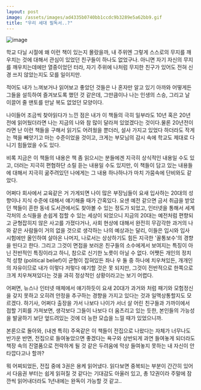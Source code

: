 ```yaml
---
layout: post
image: /assets/images/ad4335b0740bb1ccdc9b3289e5a62bb9.gif
title: "우리 세대 필독서..?"
---
```


![image](/assets/images/ad4335b0740bb1ccdc9b3289e5a62bb9.gif)


학교 다닐 시절에 왜 이런 책이 있는지 몰랐을까, 내 주위엔 그렇게 스스로의 무지를 깨우치는 것에 대해서 관심이 있었던 친구들이 하나도 없었구나. 아니면 자기 자신의 무지를 깨우치는데에만 열중이었던 터라, 자기 주위에 나처럼 무지한 친구가 있어도 전혀 신경 쓰지 않았는지도 모를 일이지만. 

적어도 내가 느껴보거나 읽어보고 좋았던 것들은 나 혼자만 알고 있기 아까와 어떻게든 그들을 설득하여 즐겨보도록 했던 것 같은데, 그만큼이나 나는 인생의 스승, 그리고 날 이끌어 줄 맨토를 만날 복도 없었던 모양이다.

나이들어 조금씩 찾아읽다가 느낀 점은 내가 이 책들의 극히 일부라도 10년 혹은 20년전에 읽어뒀더라면 나는 지금의 나와 참 많이 달라져 있었겠다는 것이다.물론 20년전이라면 난 이런 책들을 구해서 읽기도 어려웠을 뿐더러, 설사 가지고 있었다 하더라도 작게는 책을 빼앗기고 마는 수준이었을 것이고, 크게는 부모님의 감시 속에 학교도 제대로 다니기 힘들었을 수도 있다. 

비록 지금은 이 책들의 내용은 책 좀 읽으시는 분들에겐 지극히 상식적인 내용일 수도 있고, 더러는 지극히 편협하단 소릴 듣는 내용일 수도 있지만, 이 책들이 담고 있는 내용들에 대해서 지극히 굶주려있던 나에게는 그 내용 하나하나가 마치 가뭄속에 단비와도 같았다.

어쩌다 회사에서 교육같은 거 가게되면 나이 많은 부장님들이 요새 입사하는 20대의 성향이나 지식 수준에 대해서 얘기해줄 때가 간혹있다. 요샌 예전 같으면 금서 취급을 받았던 책들이 흔한 동네 도서관에서도 찾아볼 수 있는 정도가 되었고, 인터넷을 통해서 세계 각처의 소식들을 손쉽게 접할 수 있는 세상이 되었으니 지금의 20대는 예전처럼 편향되고 균형잡히지 않은 사고를 가졌다거나, 사회 현상에 대해서 완전히 무감각한 과거의 나와 같은 사람들이 거의 없을 것으로 생각하는 나의 예상과는 달리, 이들은 입시와 입사 시험에만 올인하여 살아온 나머지, 나로서는 상상하기도 힘든 지극한 '꼴통보수'의 경향을 띤다고 한다. 그리고 그것이 면접을 보러온 친구들의 소수에게서 보여지는 특징이 아닌 전반적인 특징이라고 하니, 참으로 신기한 노릇이 아닐 수 없다. 어쨋든 개인의 정치적 성향 (political belief)이 균형이 잡혀있든 좌나 우 둘 중 하나에 치우쳐있든, 개개인의 자유이므로 내가 이렇다 저렇다 얘기할 것은 못 되지만, 그것이 전반적으로 한쪽으로 크게 치우쳐져있다는 것을 과히 정상적인 상황이라고는 보기 어렵다. 

어쩌면, 뉴스나 인터넷 매체에서 얘기하듯이 요새 20대가 과거와 처럼 패기와 모험정신을 갖지 못하고 오히려 안정을 추구하는 경향을 가지고 있다는 것과 일맥상통할지도 모르겠다. 하기사, 어쩌다 출장을 가서 나보다 나이가 서너 살 어린 친구들과 가까이에서 접할 기회를 가져보면, 생각보다 그들이 나보다 더 움츠리고 있는 듯한, 본인들의 가능성을 발굴하기 보단 엎드려있는 것에 더 능한 모습을 느낄 때가 있었으니까.

본론으로 돌아와, (내겐 특히) 주옥같은 이 책들이 전집으로 나왔다는 자체가 너무나도 반가운 반면, 전집으로 들여놓았으면 좋겠다는 욕구와 상반되게 과연 들여놓게 되더라도 책장 속의 진열품으로 전락하게 될 것 같은 두려움에 막상 들여놓지 못하는 내 자신이 안타깝다고나 할까? 

뭐 어찌되었든, 전집 중에 3권은 용케 읽어냈다. 읽다보면 중복되는 부분이 간간히 있어서 다음권 부터는 쉽게 읽혀질 것 같다는 기대감도 아울러 있고, 총 12권이라 주말에 잠깐씩 읽어내더라도 1년내에는 완독이 가능할 것 같고..


